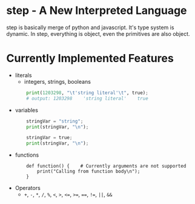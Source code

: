 # step - A New Interpreted Language

step is basically merge of python and javascript. It's type system is dynamic.
In step, everything is object, even the primitives are also object.

# Currently Implemented Features

* literals
    - integers, strings, booleans
    ```python
        print(1203298, "\t'string literal'\t", true);
        # output: 1203298    'string literal'    true
    ```
* variables
    ```python
        stringVar = "string";
        print(stringVar, "\n");

        stringVar = true;
        print(stringVar, "\n");
    ```
* functions
    ```
        def function() {    # Currently arguments are not supported
            print("Calling from function body\n");
        }
    ```
* Operators
    - `+`, `-`, `*`, `/`, `%`, `<`, `>`, `<=`, `>=`, `==`, `!=`, `||`, `&&`
